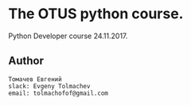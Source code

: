 # The OTUS python course.
Python Developer course 24.11.2017.
## Author
```
Томачев Евгений 
slack: Evgeny Tolmachev
email: tolmachofof@gmail.com
```
